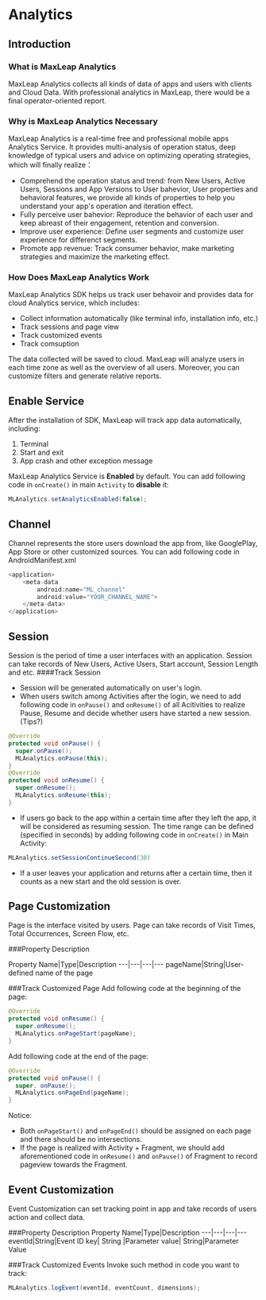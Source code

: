 # Analytics

## Introduction

###	What is MaxLeap Analytics

MaxLeap Analytics collects all kinds of data of apps and users with clients and Cloud Data. With professional analytics in MaxLeap, there would be a final operator-oriented report. 

###	Why is MaxLeap Analytics Necessary

MaxLeap Analytics is a real-time free and professional mobile apps Analytics Service. It provides multi-analysis of operation status, deep knowledge of typical users and advice on optimizing operating strategies, which will finally realize：

*	Comprehend the operation status and trend: from New Users, Active Users, Sessions and App Versions to User bahevior, User properties and behavioral features, we provide all kinds of properties to help you understand your app's operation and iteration effect. 
*	Fully perceive user bahevior: Reproduce the behavior of each user and keep abreast of their engagement, retention and conversion.
*	Improve user experience: Define user segments and customize user experience for differenct segments.
*	Promote app revenue: Track consumer behavior, make marketing strategies and maximize the marketing effect.


###	How Does MaxLeap Analytics Work

MaxLeap Analytics SDK helps us track user behavoir and provides data for cloud Analytics service, which includes:

*  Collect information automatically (like terminal info, installation info, etc.)
*  Track sessions and page view
*  Track customized events
*  Track comsuption

The data collected will be saved to cloud. MaxLeap will analyze users in each time zone as well as the overview of all users. Moreover, you can customize filters and generate relative reports.


## Enable Service
After the installation of SDK, MaxLeap will track app data automatically, including:
1.	Terminal
2.	Start and exit
3.	App crash and other exception message

MaxLeap Analytics Service is **Enabled** by default. You can add following code in `onCreate()` in main `Activity` to **disable** it: 

```Java
MLAnalytics.setAnalyticsEnabled(false);
```

## Channel
Channel represents the store users download the app from, like GooglePlay, App Store or other customized sources. You can add following code in AndroidManifest.xml 

```java
<application>
	<meta-data
		android:name="ML_channel"
		android:value="YOUR_CHANNEL_NAME">
	</meta-data>
</application>
```

##	Session
Session is the period of time a user interfaces with an application. Session can take records of New Users, Active Users, Start account, Session Length and etc.
####Track Session
* Session will be generated automatically on user's login.
* When users switch among Activities after the login, we need to add following code in `onPause()` and `onResume()` of all Acitivities to realize Pause, Resume and decide whether users have started a new session. (Tips?)

```java
@Override
protected void onPause() {
  super.onPause();
  MLAnalytics.onPause(this);
}
@Override
protected void onResume() {
  super.onResume();
  MLAnalytics.onResume(this);
}
```

* If users go back to the app within a certain time after they left the app, it will be considered as resuming session. The time range can be defined (specified in seconds) by adding following code in `onCreate()` in Main Activity: 
```java
MLAnalytics.setSessionContinueSecond(30)
```
* If a user leaves your application and returns after a certain time, then it counts as a new start and the old session is over. 

## Page Customization 

Page is the interface visited by users. Page can take records of Visit Times, Total Occurrences, Screen Flow, etc.


###Property Description

Property Name|Type|Description
---|---|---|---
pageName|String|User-defined name of the page


###Track Customized Page
Add following code at the beginning of the page:

```java
@Override
protected void onResume() {
  super.onResume();
  MLAnalytics.onPageStart(pageName);
}
```

Add following code at the end of the page:

```java
@Override
protected void onPause() {
  super. onPause();
  MLAnalytics.onPageEnd(pageName);
}
```

Notice:

* Both `onPageStart()` and `onPageEnd()` should be assigned on each page and there should be no intersections.
* If the page is realized with Activity + Fragment, we should add aforementioned code in `onResume()` and `onPause()` of Fragment to record pageview towards the Fragment. 

## Event Customization

Event Customization can set tracking point in app and take records of users action and collect data.


###Property Description
Property Name|Type|Description
---|---|---|---
eventId|String|Event ID
key| String |Parameter
value| String|Parameter Value

###Track Customized Events
Invoke such method in code you want to track: 

```java
MLAnalytics.logEvent(eventId, eventCount, dimensions);
```
